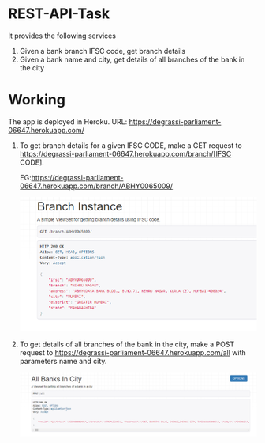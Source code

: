 # REST-API-Task

It provides the following services

1. Given a bank branch IFSC code, get branch details
2. Given a bank name and city, get details of all branches of the bank in the city

# Working

The app is deployed in Heroku. URL: https://degrassi-parliament-06647.herokuapp.com/

1. To get branch details for a given IFSC CODE, make a GET request to https://degrassi-parliament-06647.herokuapp.com/branch/[IFSC CODE]. 

    EG:https://degrassi-parliament-06647.herokuapp.com/branch/ABHY0065009/
    
    ![alt text](Result1.PNG?raw=true)
    

2. To get details of all branches of the bank in the city, make a POST request to https://degrassi-parliament-06647.herokuapp.com/all with parameters name and city.
    
    ![alt text](result2.PNG?raw=true)
